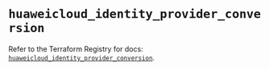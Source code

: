 # `huaweicloud_identity_provider_conversion`

Refer to the Terraform Registry for docs: [`huaweicloud_identity_provider_conversion`](https://registry.terraform.io/providers/huaweicloud/huaweicloud/1.71.1/docs/resources/identity_provider_conversion).
